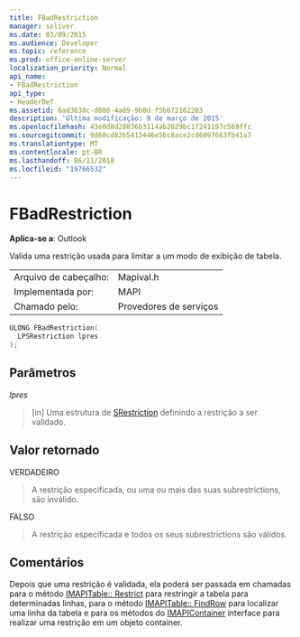 ```yaml
---
title: FBadRestriction
manager: soliver
ms.date: 03/09/2015
ms.audience: Developer
ms.topic: reference
ms.prod: office-online-server
localization_priority: Normal
api_name:
- FBadRestriction
api_type:
- HeaderDef
ms.assetid: 6ad3638c-d088-4a89-9b0d-f5b672162203
description: 'Última modificação: 9 de março de 2015'
ms.openlocfilehash: 43e0d8d28836b3114ab2029bc1f241197c569ffc
ms.sourcegitcommit: 9d60cd82b5413446e5bc8ace2cd689f683fb41a7
ms.translationtype: MT
ms.contentlocale: pt-BR
ms.lasthandoff: 06/11/2018
ms.locfileid: "19766532"
---
```

# <a name="fbadrestriction"></a>FBadRestriction

  
  
**Aplica-se a**: Outlook 
  
Valida uma restrição usada para limitar a um modo de exibição de tabela. 
  
|||
|:-----|:-----|
|Arquivo de cabeçalho:  <br/> |Mapival.h  <br/> |
|Implementada por:  <br/> |MAPI  <br/> |
|Chamado pelo:  <br/> |Provedores de serviços  <br/> |
   
```cpp
ULONG FBadRestriction(
  LPSRestriction lpres
);
```

## <a name="parameters"></a>Parâmetros

 _lpres_
  
> [in] Uma estrutura de [SRestriction](srestriction.md) definindo a restrição a ser validado. 
    
## <a name="return-value"></a>Valor retornado

VERDADEIRO 
  
> A restrição especificada, ou uma ou mais das suas subrestrictions, são inválido. 
    
FALSO 
  
> A restrição especificada e todos os seus subrestrictions são válidos.
    
## <a name="remarks"></a>Comentários

Depois que uma restrição é validada, ela poderá ser passada em chamadas para o método [IMAPITable:: Restrict](imapitable-restrict.md) para restringir a tabela para determinadas linhas, para o método [IMAPITable:: FindRow](imapitable-findrow.md) para localizar uma linha da tabela e para os métodos do [IMAPIContainer](imapicontainerimapiprop.md) interface para realizar uma restrição em um objeto container. 
  

